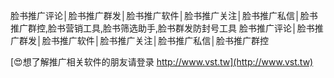 脸书推广评论│脸书推广群发│脸书推广软件│脸书推广关注│脸书推广私信│脸书推广群控,脸书营销工具,脸书筛选助手,脸书群发防封号工具
脸书推广评论│脸书推广群发│脸书推广软件│脸书推广关注│脸书推广私信│脸书推广群控

[😍想了解推广相关软件的朋友请登录 http://www.vst.tw](http://www.vst.tw)



